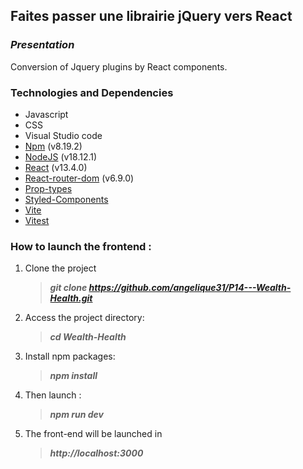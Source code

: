 ## Faites passer une librairie jQuery vers React

### **_Presentation_**

Conversion of Jquery plugins by React components.

### Technologies and Dependencies

- Javascript
- CSS
- Visual Studio code
- [Npm](https://www.npmjs.com/package/npm) (v8.19.2)
- [NodeJS](https://nodejs.org/en/) (v18.12.1)
- [React](https://fr.reactjs.org/) (v13.4.0)
- [React-router-dom](https://reactrouter.com/) (v6.9.0)
- [Prop-types](https://www.npmjs.com/package/prop-types)
- [Styled-Components](https://styled-components.com/)
- [Vite](https://vitejs.dev/)
- [Vitest](https://github.com/vitest-dev/vitest)

### **How to launch the frontend :**

1. Clone the project
   > **_git clone https://github.com/angelique31/P14---Wealth-Health.git_**
1. Access the project directory:
   > **_cd Wealth-Health_**
1. Install npm packages:
   > **_npm install_**
1. Then launch :
   > **_npm run dev_**
1. The front-end will be launched in
   > **_http://localhost:3000_**
